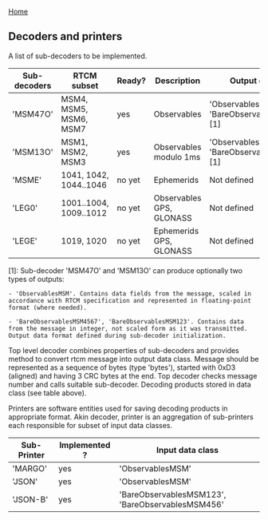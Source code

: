 
[Home](Home.md)

## Decoders and printers

A list of sub-decoders to be implemented.

| Sub-decoders     | RTCM subset             | Ready?        | Description            | Output data class
| -----------      | -----------             | -----------   | -----------            | -----------
| 'MSM47O'         | MSM4, MSM5, MSM6, MSM7  | yes           | Observables            | 'ObservablesMSM' or 'BareObservablesMSM4567' [1]
| 'MSM13O'         | MSM1, MSM2, MSM3        | yes           | Observables modulo 1ms | 'ObservablesMSM' or 'BareObservablesMSM123' [1]
| 'MSME'           | 1041, 1042, 1044..1046  | no yet        | Ephemerids             | Not defined   
| 'LEG0'           | 1001..1004, 1009..1012  | no yet        | Observables GPS, GLONASS| Not defined  
| 'LEGE'           | 1019, 1020              | no yet        | Ephemerids GPS, GLONASS| Not defined  

[1]: Sub-decoder 'MSM47O' and 'MSM13O' can produce optionally two types of outputs:

    - 'ObservablesMSM'. Contains data fields from the message, scaled in accordance with RTCM specification and represented in floating-point
    format (where needed).
    
    - 'BareObservablesMSM4567', 'BareObservablesMSM123'. Contains data from the message in integer, not scaled form as it was transmitted.
    Output data format defined during sub-decoder initialization.      

Top level decoder combines properties of sub-decoders and provides method to convert rtcm message into output data class. Message should be represented as a sequence of bytes (type 'bytes'), started with 0xD3 (aligned) and having 3 CRC bytes at the end. Top decoder checks message number and calls suitable sub-decoder. Decoding products stored in data class (see table above).

Printers are software entities used for saving decoding products in appropriate format. Akin decoder, printer is an aggregation of sub-printers each responsible for subset of input data classes. 

| Sub-Printer      | Implemented ?  | Input data class
| -----------      | -----------    | -----------
| 'MARGO'          |  yes           | 'ObservablesMSM'
| 'JSON'           |  yes           | 'ObservablesMSM'
| 'JSON-B'         |  yes           | 'BareObservablesMSM123', 'BareObservablesMSM456'

